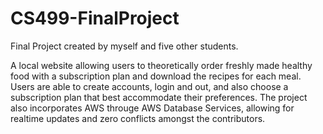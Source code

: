 # CS499-FinalProject
Final Project created by myself and five other students. 

A local website allowing users to theoretically order freshly made healthy food with a subscription plan and download the recipes for each meal. Users are able to create accounts, login and out, and also choose a subscription plan that best accommodate their preferences. The project also incorporates AWS througe AWS Database Services, allowing for realtime updates and zero conflicts amongst the contributors. 
